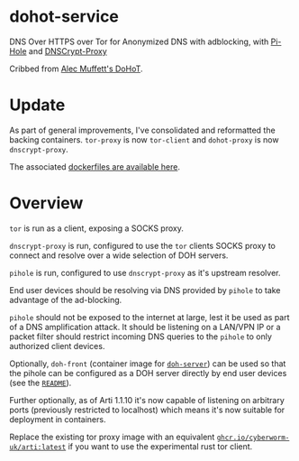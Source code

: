 # dohot-service
DNS Over HTTPS over Tor for Anonymized DNS with adblocking, with [Pi-Hole](https://github.com/pi-hole/pi-hole) and [DNSCrypt-Proxy](https://github.com/DNSCrypt/dnscrypt-proxy)

Cribbed from [Alec Muffett's DoHoT](https://github.com/alecmuffett/dohot).

# Update

As part of general improvements, I've consolidated and reformatted the backing containers. `tor-proxy` is now `tor-client` and `dohot-proxy` is now `dnscrypt-proxy`.

The associated [dockerfiles are available here](https://github.com/cyberworm-uk/containers).

# Overview
`tor` is run as a client, exposing a SOCKS proxy.

`dnscrypt-proxy` is run, configured to use the `tor` clients SOCKS proxy to connect and resolve over a wide selection of DOH servers.

`pihole` is run, configured to use `dnscrypt-proxy` as it's upstream resolver.

End user devices should be resolving via DNS provided by `pihole` to take advantage of the ad-blocking.

`pihole` should not be exposed to the internet at large, lest it be used as part of a DNS amplification attack. It should be listening on a LAN/VPN IP or a packet filter should restrict incoming DNS queries to the `pihole` to only authorized client devices.

Optionally, `doh-front` (container image for [`doh-server`](https://github.com/DNSCrypt/doh-server)) can be used so that the pihole can be configured as a DOH server directly by end user devices (see the [`README`](https://github.com/cyberworm-uk/dohot-service/blob/main/doh-server/README.md)).

Further optionally, as of Arti 1.1.10 it's now capable of listening on arbitrary ports (previously restricted to localhost) which means it's now suitable for deployment in containers.

Replace the existing tor proxy image with an equivalent [`ghcr.io/cyberworm-uk/arti:latest`](https://github.com/cyberworm-uk/tortainer#arti) if you want to use the experimental rust tor client.
